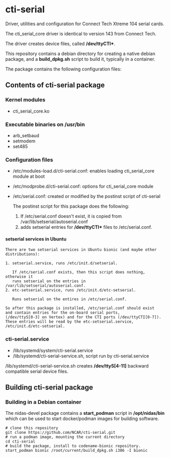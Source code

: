 # cti-serial
Driver, utilities and configuration for Connect Tech Xtreme 104 serial cards.

The cti_serial_core driver is identical to version 143 from Connect Tech.

The driver creates device files, called **/dev/ttyCTI\***.

This repository contains a debian directory for creating a native debian package, and a **build_dpkg.sh** script to build it, typically in a container.

The package contains the following configuration files:

## Contents of cti-serial package

### Kernel modules
- cti_serial_core.ko

### Executable binaries on /usr/bin
- arb_setbaud
- setmodem
- set485

### Configuration files
- /etc/modules-load.d/cti-serial.conf: enables loading cti_serial_core module at boot
- /etc/modprobe.d/cti-serial.conf: options for cti_serial_core module

- /etc/serial.conf: created or modified by the postinst script of cti-serial

    The postinst script for this package does the following:
    1. If /etc/serial.conf doesn't exist, it is copied from /var/lib/setserial/autoserial.conf
    2. adds setserial entries for **/dev/ttyCTI\*** files to /etc/serial.conf.

#### setserial services in Ubuntu

    There are two setserial services in Ubuntu bionic (and maybe other distributions):

    1. setserial.service, runs /etc/init.d/setserial.

       If /etc/serial.conf exists, then this script does nothing, otherwise it
       runs setserial on the entries in /var/lib/setserial/autoserial.conf.
    2. etc-setserial.service, runs /etc/init.d/etc-setserial.
       
       Runs setserial on the entires in /etc/serial.conf.

    So after this package is installed, /etc/serial.conf should exist
    and contain entries for the on-board serial ports,
    (/dev/ttyS[0-3] on Vertex) and for the CTI ports (/dev/ttyCTI[0-7]).
    These entries will be read by the etc-setserial.service, /etc/init.d/etc-setserial.

### cti-serial.service
- /lib/systemd/system/cti-serial.service
- /lib/systemd/cti-serial-service.sh, script run by cti-serial.service

/lib/systemd/cti-serial-service.sh creates **/dev/ttyS[4-11]** backward compatible serial device files.
        
## Building cti-serial package

### Building in a Debian container
The nidas-devel package contains a **start_podman** script in **/opt/nidas/bin** which can be used to start docker/podman images for building software.

    # clone this repository
    git clone https://github.com/NCAR/cti-serial.git
    # run a podman image, mounting the current directory
    cd cti-serial
    # build the package, install to codename-bionic repository.
    start_podman bionic /root/current/build_dpkg.sh i386 -I bionic
